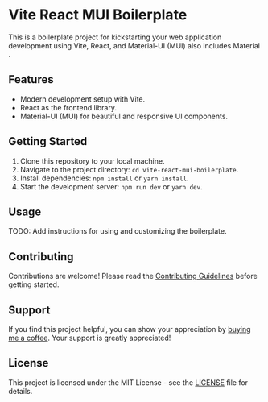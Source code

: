 # Vite React MUI Boilerplate

This is a boilerplate project for kickstarting your web application development using Vite, React, and Material-UI (MUI) also includes Material .

## Features

- Modern development setup with Vite.
- React as the frontend library.
- Material-UI (MUI) for beautiful and responsive UI components.

## Getting Started

1. Clone this repository to your local machine.
2. Navigate to the project directory: `cd vite-react-mui-boilerplate`.
3. Install dependencies: `npm install` or `yarn install`.
4. Start the development server: `npm run dev` or `yarn dev`.

## Usage

TODO: Add instructions for using and customizing the boilerplate.

## Contributing

Contributions are welcome! Please read the [Contributing Guidelines](CONTRIBUTING.md) before getting started.

## Support

If you find this project helpful, you can show your appreciation by [buying me a coffee](https://paypal.me/JesseDwightHernandez?country.x=PH&locale.x=en_US). Your support is greatly appreciated!

## License

This project is licensed under the MIT License - see the [LICENSE](LICENSE) file for details.
